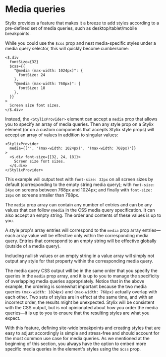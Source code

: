 # Media queries

Stylix provides a feature that makes it a breeze to add styles according to a pre-defined set of media queries, such as desktop/tablet/mobile breakpoints.

While you could use the `$css` prop and nest media-specific styles under a media query selector, this will quickly become cumbersome:

```tsx-render
<$.div
  fontSize={32}
  $css={{
    "@media (max-width: 1024px)": {
      fontSize: 24
    },
    "@media (max-width: 768px)": {
      fontSize: 18
    },
  }}
>
  Screen size font sizes.
</$.div>
```

Instead, the `<StylixProvider>` element can accept a `media` prop that allows you to specify an array of media queries. Then any style prop on a Stylix element (or on a custom components that accepts Stylix style props) will accept an array of values in addition to singular values:

```tsx-render
<StylixProvider 
  media={['', '(max-width: 1024px)', '(max-width: 768px)']}
>
  <$.div font-size={[32, 24, 18]}>
    Screen size font sizes.
  </$.div>
</StylixProvider>
```

This example will output text with `font-size: 32px` on all screen sizes by default (corresponding to the empty string media query); with `font-size: 24px` on screens between 768px and 1024px; and finally with `font-size: 18px` on screens smaller than 768px.

The `media` prop array can contain any number of entries and can be any values that can follow `@media` in the CSS media query specification. It can also accept an empty string. The order and contents of these values is up to you.

A style prop's array entries will correspond to the `media` prop array entries—each array value will be effective only within the corresponding media query. Entries that correspond to an empty string will be effective globally (outside of a media query).

Including nullish values or an empty string in a value array will simply not output any style for that property within the corresponding media query. 

The media query CSS output will be in the same order that you specify the queries in the `media` prop array, and it is up to you to manage the specificity of overlapping media queries appropriately. Notice that in the above example, the ordering is somewhat important because the two media queries `(max-width: 1024px)` and `(max-width: 768px)` actually overlap with each other. Two sets of styles are in effect at the same time, and with an incorrect order, the results might be unexpected. Stylix will be consistent with the CSS output, but is not opinionated about how you order the media queries—it is up to you to ensure that the resulting styles are what you expect.

With this feature, defining site-wide breakpoints and creating styles that are easy to adjust accordingly is simple and stress-free and should account for the most common use case for media queries. As we mentioned at the beginning of this section, you always have the option to embed more specific media queries in the element's styles using the `$css` prop.
